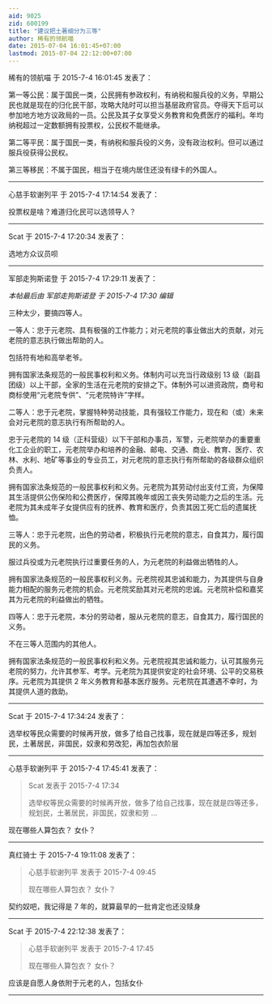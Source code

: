```yaml
---
aid: 9025
zid: 600199
title: "建议把土著细分为三等"
author: 稀有的领航喵
date: 2015-07-04 16:01:45+07:00
lastmod: 2015-07-04 22:12:00+07:00
---
```


稀有的领航喵 于 2015-7-4 16:01:45 发表了：

第一等公民：属于国民一类，公民拥有参政权利，有纳税和服兵役的义务，早期公民也就是现在的归化民干部，攻略大陆时可以担当基层政府官员。夺得天下后可以参加地方地方议政局的一员。公民及其子女享受义务教育和免费医疗的福利。年均纳税超过一定数额拥有投票权，公民权不能继承。

第二等平民：属于国民一类，有纳税和服兵役的义务，没有政治权利。但可以通过服兵役获得公民权。

第三等移民：不属于国民，相当于在境内居住还没有绿卡的外国人。

---

心慈手软谢列平 于 2015-7-4 17:14:54 发表了：

投票权是啥？难道归化民可以选领导人？

---

Scat 于 2015-7-4 17:20:34 发表了：

选地方众议员呗

---

军部走狗斯诺登 于 2015-7-4 17:29:11 发表了：

_本帖最后由 军部走狗斯诺登 于 2015-7-4 17:30 编辑_

三种太少，要搞四等人。

一等人：忠于元老院、具有极强的工作能力；对元老院的事业做出大的贡献，对元老院的意志执行做出帮助的人。

包括符有地和高举老爷。

拥有国家法条规范的一般民事权利和义务。体制内可以充当行政级别 13 级（副县团级）以上干部，全家的生活在元老院的安排之下。体制外可以进资政院，商号和商标使用“元老院专供”、“元老院特许”字样。

二等人：忠于元老院，掌握特种劳动技能，具有强较工作能力，现在和（或）未来会对元老院的意志执行有所帮助的人。

忠于元老院的 14 级（正科营级）以下干部和办事员，军警，元老院举办的重要重化工企业的职工，元老院举办和培养的金融、邮电、交通、商业、教育、医疗、农林、水利、地矿等事业的专业员工，对元老院的意志执行有所帮助的各级群众组织负责人。

拥有国家法条规范的一般民事权利和义务。元老院为其劳动付出支付工资，为保障其生活提供公伤保险和公费医疗，保障其晚年或因工丧失劳动能力之后的生活。元老院为其未成年子女提供应有的抚养、教育和医疗，负责其因工死亡后的遗属抚恤。

三等人：忠于元老院，出色的劳动者，积极执行元老院的意志，自食其力，履行国民的义务。

服过兵役或为元老院执行过重要任务的人，为元老院的利益做出牺牲的人。

拥有国家法条规范的一般民事权利义务。元老院视其忠诚和能力，为其提供与自身能力相配的服务元老院的机会。元老院奖励其对元老院的忠诚。元老院补偿和嘉奖其为元老院的利益做出的牺牲。

四等人：忠于元老院，本分的劳动者，服从元老院的意志，自食其力，履行国民的义务。

不在三等人范围内的其他人。

拥有国家法条规范的一般民事权利和义务。元老院视其忠诚和能力，认可其服务元老院的努力，允许其参军、考学。元老院为其提供安定的社会环境、公平的交易秩序。元老院为其提供 2 年义务教育和基本医疗服务。元老院在其遭遇不幸时，为其提供人道的救助。

---

Scat 于 2015-7-4 17:34:24 发表了：

选举权等民众需要的时候再开放，做多了给自己找事，现在就是四等还多，规划民，土著居民，非国民，奴隶和劳改犯，再加包衣阶层

---

心慈手软谢列平 于 2015-7-4 17:45:41 发表了：

> Scat 发表于 2015-7-4 17:34
>
> 选举权等民众需要的时候再开放，做多了给自己找事，现在就是四等还多，规划民，土著居民，非国民，奴隶和劳 ...

现在哪些人算包衣？ 女仆？

---

真红骑士 于 2015-7-4 19:11:08 发表了：

> 心慈手软谢列平 发表于 2015-7-4 09:45
>
> 现在哪些人算包衣？ 女仆？

契约奴吧，我记得是 7 年的，就算最早的一批肯定也还没赎身

---

Scat 于 2015-7-4 22:12:38 发表了：

> 心慈手软谢列平 发表于 2015-7-4 17:45
>
> 现在哪些人算包衣？ 女仆？

应该是自愿人身依附于元老的人，包括女仆

---
